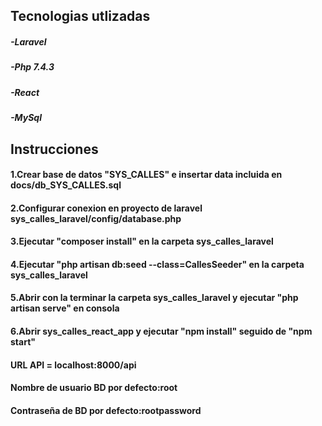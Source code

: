 ## Tecnologias utlizadas

##### -Laravel
##### -Php 7.4.3
##### -React
##### -MySql

## Instrucciones

#### 1.Crear base de datos "SYS_CALLES" e insertar data incluida en docs/db_SYS_CALLES.sql
#### 2.Configurar conexion en proyecto de laravel sys_calles_laravel/config/database.php
#### 3.Ejecutar "composer install" en la carpeta sys_calles_laravel
#### 4.Ejecutar "php artisan db:seed --class=CallesSeeder" en la carpeta sys_calles_laravel
#### 5.Abrir con la terminar la carpeta sys_calles_laravel y ejecutar "php artisan serve" en consola
#### 6.Abrir sys_calles_react_app y ejecutar "npm install" seguido de "npm start"


#### URL API = localhost:8000/api
#### Nombre de usuario BD por defecto:root 
#### Contraseña de BD por defecto:rootpassword
 
